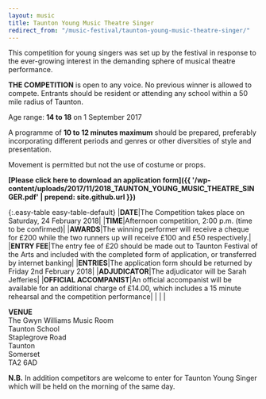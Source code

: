 ```yaml
---
layout: music
title: Taunton Young Music Theatre Singer
redirect_from: "/music-festival/taunton-young-music-theatre-singer/"
---
```


This competition for young singers was set up by the festival in response to the ever-growing interest in the demanding sphere of musical theatre performance.

**THE COMPETITION** is open to any voice. No previous winner is allowed to compete.   Entrants should be resident or attending any school within a 50 mile radius of Taunton.

Age range: **14 to 18** on 1 September 2017

A programme of **10 to 12 minutes maximum** should be prepared, preferably incorporating different periods and genres or other diversities of style and presentation.

Movement is permitted but not the use of costume or props.

**[Please click here to download an application form]({{ '/wp-content/uploads/2017/11/2018_TAUNTON_YOUNG_MUSIC_THEATRE_SINGER.pdf' | prepend: site.github.url }})**

{:.easy-table easy-table-default}
|**DATE**|The Competition takes place on Saturday, 24 February 2018|
|**TIME**|Afternoon competition, 2:00 p.m. (time to be confirmed)|
|**AWARDS**|The winning performer will receive a cheque for £200 while the two runners up will receive £100 and £50 respectively.|
|**ENTRY FEE**|The entry fee of £20 should be made out to Taunton Festival of the Arts and included with the completed form of application, or transferred by internet banking|
|**ENTRIES**|The application form should be returned by Friday 2nd February 2018|
|**ADJUDICATOR**|The adjudicator will be Sarah Jefferies|
|**OFFICIAL ACCOMPANIST**|An official accompanist will be available for an additional charge of £14.00, which includes a 15 minute rehearsal and the competition performance|
| | |

**VENUE**  
The Gwyn Williams Music Room  
Taunton School  
Staplegrove Road  
Taunton  
Somerset  
TA2 6AD

**N.B.** In addition competitors are welcome to enter for Taunton Young Singer which will be held on the morning of the same day.